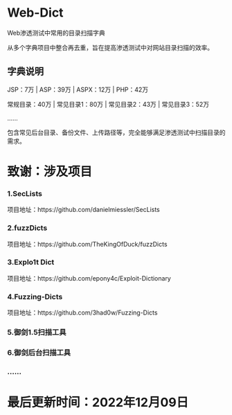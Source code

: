 # Web-Dict
Web渗透测试中常用的目录扫描字典

从多个字典项目中整合再去重，旨在提高渗透测试中对网站目录扫描的效率。


<h2>字典说明</h2>
JSP：7万 | ASP：39万 | ASPX：12万 | PHP：42万

常规目录：40万 | 常见目录1：80万 | 常见目录2：43万 | 常见目录3：52万

......

包含常见后台目录、备份文件、上传路径等，完全能够满足渗透测试中扫描目录的需求。

#   致谢：涉及项目

<h3>1.SecLists</h3>
项目地址：https://github.com/danielmiessler/SecLists

<h3>2.fuzzDicts</h3>
项目地址：https://github.com/TheKingOfDuck/fuzzDicts

<h3>3.Explo1t Dict</h3>
项目地址：https://github.com/epony4c/Exploit-Dictionary

<h3>4.Fuzzing-Dicts</h3>
项目地址：https://github.com/3had0w/Fuzzing-Dicts

<h3>5.御剑1.5扫描工具</h3>

<h3>6.御剑后台扫描工具</h3>

<h3>......</h3>

# 最后更新时间：2022年12月09日
